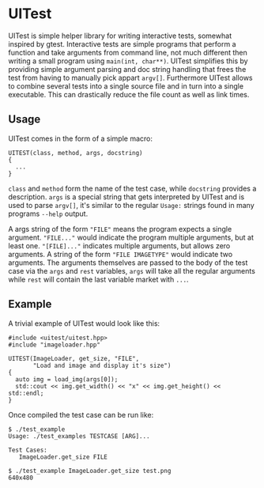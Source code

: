 UITest
======

UITest is simple helper library for writing interactive tests,
somewhat inspired by gtest. Interactive tests are simple programs that
perform a function and take arguments from command line, not much
different then writing a small program using `main(int, char**)`.
UITest simplifies this by providing simple argument parsing and doc
string handling that frees the test from having to manually pick
appart `argv[]`. Furthermore UITest allows to combine several tests
into a single source file and in turn into a single executable. This
can drastically reduce the file count as well as link times.


Usage
-----

UITest comes in the form of a simple macro:

    UITEST(class, method, args, docstring)
    {
      ...
    }

`class` and `method` form the name of the test case, while `docstring`
provides a description. `args` is a special string that gets
interpreted by UITest and is used to parse `argv[]`, it's similar to
the regular `Usage:` strings found in many programs `--help` output.

A args string of the form `"FILE"` means the program expects a single
argument. `"FILE..."` would indicate the program multiple arguments,
but at least one. `"[FILE]..."` indicates multiple arguments, but
allows zero arguments. A string of the form `"FILE IMAGETYPE"` would
indicate two arguments. The arguments themselves are passed to the
body of the test case via the `args` and `rest` variables, `args` will
take all the regular arguments while `rest` will contain the last
variable market with `...`.


Example
-------

A trivial example of UITest would look like this:

    #include <uitest/uitest.hpp>
    #include "imageloader.hpp"

    UITEST(ImageLoader, get_size, "FILE",
           "Load and image and display it's size")
    {
      auto img = load_img(args[0]);
      std::cout << img.get_width() << "x" << img.get_height() << std::endl;
    }

Once compiled the test case can be run like:

    $ ./test_example
    Usage: ./test_examples TESTCASE [ARG]...

    Test Cases:
       ImageLoader.get_size FILE

    $ ./test_example ImageLoader.get_size test.png
    640x480

